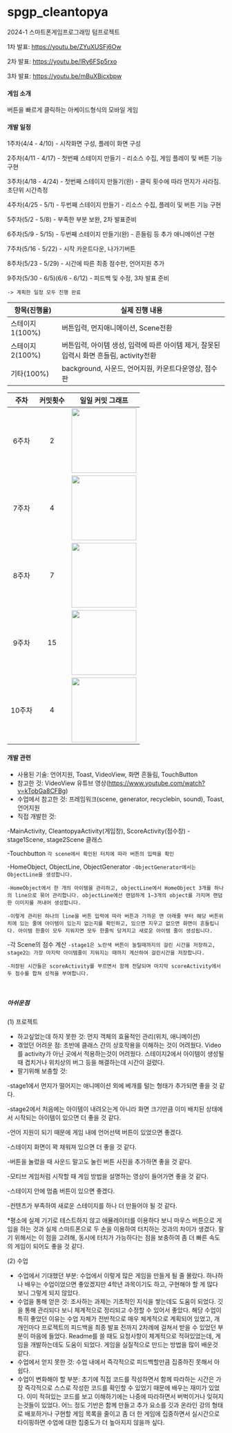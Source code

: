 # spgp_cleantopya
2024-1 스마트폰게임프로그래밍 텀프로젝트

1차 발표: https://youtu.be/ZYuXUSFj6Ow

2차 발표: https://youtu.be/lRy6FSp5rxo

3차 발표: https://youtu.be/mBuXBicxbpw


#### 게임 소개
버튼을 빠르게 클릭하는 아케이드형식의 모바일 게임


#### 개발 일정
 1주차(4/4 - 4/10) - 시작화면 구성, 플레이 화면 구성
 
 2주차(4/11 - 4/17) - 첫번째 스테이지 만들기 - 리소스 수집, 게임 플레이 및 버튼 기능 구현

 3주차(4/18 - 4/24) - 첫번째 스테이지 만들기(완) - 클릭 횟수에 따라 먼지가 사라짐. 초단위 시간측정
 
 4주차(4/25 - 5/1) - 두번째 스테이지 만들기 - 리소스 수집, 플레이 및 버튼 기능 구현
 
 5주차(5/2 - 5/8) - 부족한 부분 보완, 2차 발표준비
 
 6주차(5/9 - 5/15) - 두번째 스테이지 만들기(완) - 흔들림 등 추가 애니메이션 구현

 7주차(5/16 - 5/22) - 시작 카운트다운, 나가기버튼
 
 8주차(5/23 - 5/29) - 시간에 따른 최종 점수판, 언어지원 추가
 
 9주차(5/30 - 6/5)(6/6 - 6/12)  - 피드백 및 수정, 3차 발표 준비
 ```
 -> 계획한 일정 모두 진행 완료
 ```

|항목(진행율)|실제 진행 내용|
|---|---|
|스테이지1(100%)|버튼입력, 먼지애니메이션, Scene전환|
|스테이지2(100%)|버튼입력, 아이템 생성, 입력에 따른 아이템 제거, 잘못된 입력시 화면 흔들림, activity전환|
|기타(100%)|background, 사운드, 언어지원, 카운트다운영상, 점수판|

|주차|커밋횟수|일일 커밋 그래프|
|:---:|:---:|---|
|6주차 |2| <img src="https://postfiles.pstatic.net/MjAyNDA2MTNfMjMg/MDAxNzE4MjgyMjM2NDQ5.WlQoH4qRW25hkdiU4YDaQkn6hg8z85zxos6DVLOKFvYg.M18Q0ImNecC7niNtikvX9NXKXzL0-OuXjkjhgI9FlCMg.PNG/image.png?type=w773" height = "150">|
|7주차 |4| <img src="https://postfiles.pstatic.net/MjAyNDA2MTNfMjkg/MDAxNzE4MjgyMjU0OTc5.qJIy9z_Wy5aY3hOAaNyjuTfAkVoMll18Dit2YEWyeDIg.OTvg03jeeGWCLmkaMc3IsvCllJYh2eHqL13PFQ-Aq_Ug.PNG/image.png?type=w773" height = "150">|
|8주차 |7| <img src="https://postfiles.pstatic.net/MjAyNDA2MTNfMjgz/MDAxNzE4MjgyMjcyMjQ2.Vu13Yumw0hVbpz3KKjnucn2TXgDtm39OTfkN4ghmJ90g.y4DZAi73DE8cuHwtlpNZeazJDnAdhq6VulYgzxT6uGog.PNG/image.png?type=w773" height = "150">|
|9주차 |15| <img src="https://postfiles.pstatic.net/MjAyNDA2MTNfMjA5/MDAxNzE4MjgyMjgxMzYy.AX6eObwi45a8MPFyE0ZshY8_KwdDVZPvIu6a-r05t_Mg.Y9F9j3hFsTYnSbXsQe_MCAARrgASc6IWQLNQbnce8Kog.PNG/image.png?type=w773" height = "150">|
|10주차 |4| <img src="https://postfiles.pstatic.net/MjAyNDA2MTNfMTQ0/MDAxNzE4MjgyMjk4NTEz.4MvaroW5eMP6e5JCi2u-dT3QCcL06vT1lTsORWi0fv8g.O1aTq8T2iRzIlW8IWdexbcCH_DC-vx3bakR-fxdvTSsg.PNG/image.png?type=w773" height = "150">|

#### 개발 관련
* 사용된 기술: 언어지원, Toast, VideoView, 화면 흔들림, TouchButton
* 참고한 것: VideoView 유튜브 영상(https://www.youtube.com/watch?v=kTobGa8CFBg)
* 수업에서 참고한 것: 프레임워크(scene, generator, recyclebin, sound), Toast, 언어지원
* 직접 개발한 것: 

 -MainActivity, CleantopyaActivity(게임창), ScoreActivity(점수창)
 -stage1Scene, stage2Scene 클래스
 
 -Touchbutton 
 `각 scene에서 확인된 터치에 따라 버튼의 입력을 확인`
 
 -HomeObject, ObjectLine, ObjectGenerator
 `-ObjectGenerator에서는 ObjectLine을 생성합니다.`

 `-HomeObject에서 한 개의 아이템을 관리하고, objectLine에서 HomeObject 3개를 하나의 line으로 묶어 관리합니다. objectLine에선 랜덤하게 1~3개의 object를 가지며 랜덤한 이미지를 꺼내어 생성합니다.`

 `-이렇게 관리된 하나의 line을 버튼 입력에 따라 버튼과 가까운 맨 아래줄 부터 해당 버튼위치에 있는 줄에 아이템이 있는지 없는지를 확인하고, 있으면 지우고 없으면 화면이 흔들립니다. 아이템 한줄이 모두 지워지면 모두 한줄씩 당겨지고 새로운 아이템 줄이 생성됩니다.`

 -각 Scene의 점수 계산
 `-stage1은 노란색 버튼이 눌릴때까지의 걸린 시간을 저장하고, stage2는 가장 마지막 아이템줄이 지워지는 때까지 계산하여 걸린시간을 저장합니다.` 

 `-저장된 시간들은 scoreActivity를 부르면서 함께 전달되며 마지막 scoreActivity에서 두 점수를 합쳐 성적을 부여합니다.`

</br>

##### 아쉬운점
(1) 프로젝트
* 하고싶었는데 하지 못한 것: 먼지 객체의 효율적인 관리(위치, 애니메이션)
* 겪었던 어려운 점: 초반에 클래스 간의 상호작용을 이해하는 것이 어려웠다. Video를 activity가 아닌 곳에서 적용하는것이 어려웠다. 스테이지2에서 아이템이 생성될 때 겹치거나 위치상의 버그 등을 해결하는데 시간이 걸렸다.
* 팔기위해 보충할 것: 

-stage1에서 먼지가 떨어지는 애니메이션 외에 베개를 털는 형태가 추가되면 좋을 것 같다.

-stage2에서 처음에는 아이템이 내려오는게 아니라 화면 크기만큼 이미 배치된 상태에서 시작되는 아이템이 있으면 더 좋을 것 같다.

-언어 지원이 되기 때문에 게임 내에 언어선택 버튼이 있었으면 좋겠다. 

-스테이지 화면이 꽉 채워져 있으면 더 좋을 것 같다.

-버튼을 눌렀을 때 사운드 말고도 눌린 버튼 사진을 추가하면 좋을 것 같다. 

-모티브 게임처럼 시작할 때 게임 방법을 설명하는 영상이 들어가면 좋을 것 같다.

-스테이지 안에 멈춤 버튼이 있으면 좋겠다. 

-컨텐츠가 부족하여 새로운 스테이지를 하나 더 만들어야 될 것 같다.

*평소에 실제 기기로 테스트하지 않고 애뮬레이터를 이용하다 보니 마우스 버튼으로 게임을 하는 것과 실제 스마트폰으로 두 손을 이용하여 터치하는 것과의 차이가 생겼다. 팔기 위해서는 이 점을 고려해, 동시에 터치가 가능하다는 점을 보충하여 좀 더 빠른 속도의 게임이 되어도 좋을 것 같다. 


(2) 수업
* 수업에서 기대했던 부분: 수업에서 이렇게 많은 게임을 만들게 될 줄 몰랐다. 하나하나 배우는 수업이었으면 좋았겠지만 4학년 과목이기도 하고, 구현해야 할 게 많다 보니 그렇게 되지 않았다. 
* 수업을 통해 얻은 것: 조사하는 과제는 기초적인 지식을 쌓는데도 도움이 되었다. 깃을 통해 관리되다 보니 체계적으로 정리되고 수정할 수 있어서 좋았다. 해당 수업이 특히 좋았던 이유는 수업 자체가 전반적으로 매우 체계적으로 계획되어 있었고, 개개인마다 프로젝트의 피드백을 최종 발표 전까지 2차례에 걸쳐서 받을 수 있었던 부분이 마음에 들었다. Readme를 쓸 때도 요청사항이 체계적으로 적혀있었는데, 게임을 개발하는데도 도움이 되었다. 게임을 실질적으로 만드는 방법을 많이 배운것 같다.
* 수업에서 얻지 못한 것: 수업 내에서 즉각적으로 피드백할만큼 집중하진 못해서 아쉽다.
* 수업이 변화해야 할 부분: 초기에 직접 코드를 작성하면서 함께 따라하는 시간은 가장 즉각적으로 스스로 작성한 코드를 확인할 수 있었기 때문에 배우는 재미가 있었다. 이미 적혀있는 코드를 보고 이해하기에는 나중에 따라하면서 버벅이거나 잊혀지는것들이 있었다. 어느 정도 기반은 함께 만들고 추가 요소를 깃과 온라인 강의 형태로 배포하거나 구현할 게임 목록을 줄이고 좀 더 한 게임에 집중하면서 실시간으로 타이핑하면 수업에 대한 집중도가 더 높아지지 않을까 싶다.


